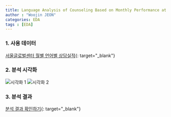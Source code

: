 ```yaml
---
title: Language Analysis of Counseling Based on Monthly Performance at Seoul Global Center
author : "Woojin JEON"
categories: EDA
tags : [EDA]
---
```


### 1. 사용 데이터

[서울글로벌센터 월별 언어별 상담실적](https://data.seoul.go.kr/dataList/OA-15738/S/1/datasetView.do){: target="_blank"}

### 2. 분석 시각화

![시각화 1](https://github.com/WoojinJeonkr/WoojinJeonkr.github.io/blob/main/assets/images/post/%EB%82%A0%EC%A7%9C%EB%B3%84-%EC%83%81%EB%8B%B4-%EB%82%B4%EC%97%AD-%ED%95%A9%EA%B3%84.png?raw=true)
![시각화 2](https://github.com/WoojinJeonkr/WoojinJeonkr.github.io/blob/main/assets/images/post/%EC%83%81%EB%8B%B4-%EC%96%B8%EC%96%B4-%EB%B6%84%ED%8F%AC.png?raw=true)

### 3. 분석 결과

[분석 결과 확인하기](https://nbviewer.org/github/WoojinJeonkr/WoojinJeonkr.github.io/blob/main/assets/images/pdf/seoulglobalcenter_language.pdf){: target="_blank"}
